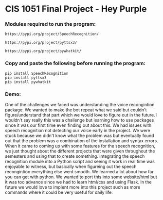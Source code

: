 #  CIS 1051 Final Project - Hey Purple

### Modules required to run the program:
    https://pypi.org/project/SpeechRecognition/ 
    
    https://pypi.org/project/pyttsx3/
    
    https://pypi.org/project/pywhatkit/

### Copy and paste the following before running the program:
    pip install SpeechRecognition
    pip install pyttsx3
    pip install pywhatkit



### Demo: 





One of the challenges we faced was understanding the voice recongintion package. We wanted to make the bot repeat what we said but couldn't figure/understand that part which we would love to figure out in the future. I wouldn't say really this was a challenge but learning how to use packages since it was our first time even finding out about this. We had issues with speech recognition not detecting our voice early in the project. We were stuck because we didn't know what the problem was but eventually found out that the problem was a combination of the installation and syntax errors. When it came to coming up with some features for the speech recognition, we just thought about the different projects that were given throughout the semesters and using that to create something. Integrating the speech recognition module into a Python script and seeing it work in real time was enjoyable to witness, but basically when figureing out the speech recongintion everything else went smooth. We learned a lot about how far you can get with python. We wanted to port this into some website/html but it was too advance since we had to learn html/css and using Flask. In the future we would love to implent more into this project such as more commands where it could be very useful for daily life.

